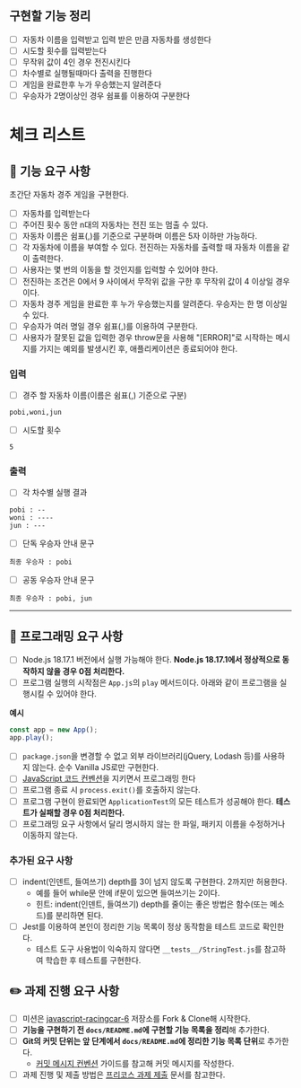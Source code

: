 ## 구현할 기능 정리
- [ ]  자동차 이름을 입력받고 입력 받은 만큼 자동차를 생성한다
- [ ]  시도할 횟수를 입력받는다
- [ ]  무작위 값이 4인 경우 전진시킨다
- [ ]  차수별로 실행될때마다 출력을 진행한다
- [ ]  게임을 완료한후 누가 우승했는지 알려준다
- [ ]  우승자가 2명이상인 경우 쉼표를 이용하여 구분한다

# 체크 리스트

## 🚀 기능 요구 사항

초간단 자동차 경주 게임을 구현한다.

- [ ]  자동차를 입력받는다
- [ ]  주어진 횟수 동안 n대의 자동차는 전진 또는 멈출 수 있다.
- [ ]  자동차 이름은 쉼표(,)를 기준으로 구분하며 이름은 5자 이하만 가능하다.
- [ ]  각 자동차에 이름을 부여할 수 있다. 전진하는 자동차를 출력할 때 자동차 이름을 같이 출력한다.
- [ ]  사용자는 몇 번의 이동을 할 것인지를 입력할 수 있어야 한다.
- [ ]  전진하는 조건은 0에서 9 사이에서 무작위 값을 구한 후 무작위 값이 4 이상일 경우이다.
- [ ]  자동차 경주 게임을 완료한 후 누가 우승했는지를 알려준다. 우승자는 한 명 이상일 수 있다.
- [ ]  우승자가 여러 명일 경우 쉼표(,)를 이용하여 구분한다.
- [ ]  사용자가 잘못된 값을 입력한 경우 throw문을 사용해 "[ERROR]"로 시작하는 메시지를 가지는 예외를 발생시킨 후, 애플리케이션은 종료되어야 한다.

### 입력

- [ ]  경주 할 자동차 이름(이름은 쉼표(,) 기준으로 구분)

```
pobi,woni,jun

```

- [ ]  시도할 횟수

```
5

```

### 출력

- [ ]  각 차수별 실행 결과

```
pobi : --
woni : ----
jun : ---

```

- [ ]  단독 우승자 안내 문구

```
최종 우승자 : pobi

```

- [ ]  공동 우승자 안내 문구

```
최종 우승자 : pobi, jun

```

---

## 🎯 프로그래밍 요구 사항

- [ ]  Node.js 18.17.1 버전에서 실행 가능해야 한다. **Node.js 18.17.1에서 정상적으로 동작하지 않을 경우 0점 처리한다.**
- [ ]  프로그램 실행의 시작점은 `App.js`의 `play` 메서드이다. 아래와 같이 프로그램을 실행시킬 수 있어야 한다.

**예시**

```jsx
const app = new App();
app.play();

```

- [ ]  `package.json`을 변경할 수 없고 외부 라이브러리(jQuery, Lodash 등)를 사용하지 않는다. 순수 Vanilla JS로만 구현한다.
- [ ]  [JavaScript 코드 컨벤션](https://github.com/woowacourse/woowacourse-docs/tree/main/styleguide/javascript)을 지키면서 프로그래밍 한다
- [ ]  프로그램 종료 시 `process.exit()`를 호출하지 않는다.
- [ ]  프로그램 구현이 완료되면 `ApplicationTest`의 모든 테스트가 성공해야 한다. **테스트가 실패할 경우 0점 처리한다.**
- [ ]  프로그래밍 요구 사항에서 달리 명시하지 않는 한 파일, 패키지 이름을 수정하거나 이동하지 않는다.

### 추가된 요구 사항

- [ ]  indent(인덴트, 들여쓰기) depth를 3이 넘지 않도록 구현한다. 2까지만 허용한다.
    - 예를 들어 while문 안에 if문이 있으면 들여쓰기는 2이다.
    - 힌트: indent(인덴트, 들여쓰기) depth를 줄이는 좋은 방법은 함수(또는 메소드)를 분리하면 된다.
- [ ]  Jest를 이용하여 본인이 정리한 기능 목록이 정상 동작함을 테스트 코드로 확인한다.
    - 테스트 도구 사용법이 익숙하지 않다면 `__tests__/StringTest.js`를 참고하여 학습한 후 테스트를 구현한다.

## ✏️ 과제 진행 요구 사항

- [ ]  미션은 [javascript-racingcar-6](https://github.com/woowacourse-precourse/javascript-racingcar-6) 저장소를 Fork & Clone해 시작한다.
- [ ]  **기능을 구현하기 전 `docs/README.md`에 구현할 기능 목록을 정리**해 추가한다.
- [ ]  **Git의 커밋 단위는 앞 단계에서 `docs/README.md`에 정리한 기능 목록 단위**로 추가한다.
    - [커밋 메시지 컨벤션](https://gist.github.com/stephenparish/9941e89d80e2bc58a153) 가이드를 참고해 커밋 메시지를 작성한다.
- [ ]  과제 진행 및 제출 방법은 [프리코스 과제 제출](https://github.com/woowacourse/woowacourse-docs/tree/master/precourse) 문서를 참고한다.